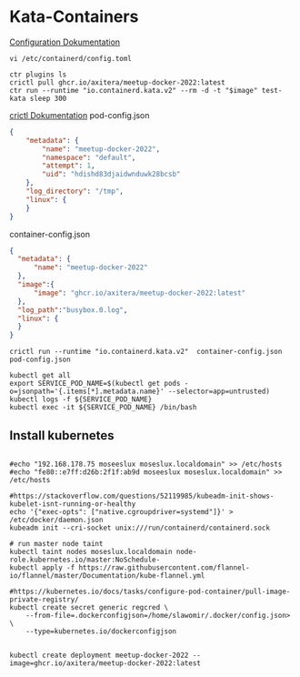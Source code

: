 # Kata-Containers

[Configuration Dokumentation](https://github.com/containerd/containerd/tree/main/docs)
```shell
vi /etc/containerd/config.toml

ctr plugins ls
crictl pull ghcr.io/axitera/meetup-docker-2022:latest
ctr run --runtime "io.containerd.kata.v2" --rm -d -t "$image" test-kata sleep 300
```
[crictl Dokumentation](https://github.com/kubernetes-sigs/cri-tools/blob/master/docs/crictl.md)
pod-config.json
```json
{
    "metadata": {
        "name": "meetup-docker-2022",
        "namespace": "default",
        "attempt": 1,
        "uid": "hdishd83djaidwnduwk28bcsb"
    },
    "log_directory": "/tmp",
    "linux": {
    }
}
```
container-config.json
```json
{
  "metadata": {
      "name": "meetup-docker-2022"
  },
  "image":{
      "image": "ghcr.io/axitera/meetup-docker-2022:latest"
  },
  "log_path":"busybox.0.log",
  "linux": {
  }
}
```

```shell
crictl run --runtime "io.containerd.kata.v2"  container-config.json pod-config.json
```

```shell
kubectl get all
export SERVICE_POD_NAME=$(kubectl get pods -o=jsonpath='{.items[*].metadata.name}' --selector=app=untrusted)
kubectl logs -f ${SERVICE_POD_NAME}
kubectl exec -it ${SERVICE_POD_NAME} /bin/bash
```

## Install kubernetes
```shell

#echo "192.168.178.75 moseeslux moseslux.localdomain" >> /etc/hosts
#echo "fe80::e7ff:d26b:2f1f:ab9d moseeslux moseslux.localdomain" >> /etc/hosts

#https://stackoverflow.com/questions/52119985/kubeadm-init-shows-kubelet-isnt-running-or-healthy
echo '{"exec-opts": ["native.cgroupdriver=systemd"]}' > /etc/docker/daemon.json
kubeadm init --cri-socket unix:///run/containerd/containerd.sock

# run master node taint
kubectl taint nodes moseslux.localdomain node-role.kubernetes.io/master:NoSchedule-
kubectl apply -f https://raw.githubusercontent.com/flannel-io/flannel/master/Documentation/kube-flannel.yml

#https://kubernetes.io/docs/tasks/configure-pod-container/pull-image-private-registry/
kubectl create secret generic regcred \
    --from-file=.dockerconfigjson=/home/slawomir/.docker/config.json> \
    --type=kubernetes.io/dockerconfigjson
    
    
kubectl create deployment meetup-docker-2022 --image=ghcr.io/axitera/meetup-docker-2022:latest
```
